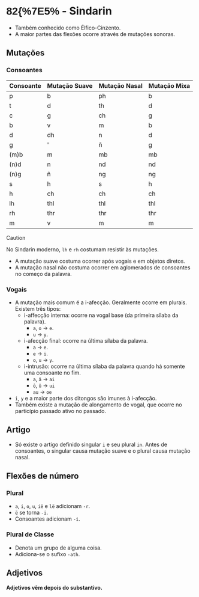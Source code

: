 # <span style="font-family: 'Tengwar Annatar', sans-serif;">82\{\%7E5\%</span> - Sindarin

-   Também conhecido como Élfico-Cinzento.
-   A maior partes das flexões ocorre através de mutações sonoras.

## Mutações

### Consoantes

| Consoante | Mutação Suave | Mutação Nasal | Mutação Mixa |
| --------- | ------------- | ------------- | ------------ |
| p         | b             | ph            | b            |
| t         | d             | th            | d            |
| c         | g             | ch            | g            |
| b         | v             | m             | b            |
| d         | dh            | n             | d            |
| g         | '             | ñ             | g            |
| (m)b      | m             | mb            | mb           |
| (n)d      | n             | nd            | nd           |
| (n)g      | ñ             | ng            | ng           |
| s         | h             | s             | h            |
| h         | ch            | ch            | ch           |
| lh        | thl           | thl           | thl          |
| rh        | thr           | thr           | thr          |
| m         | v             | m             | m            |

> [!CAUTION]
> No Sindarin moderno, `lh` e `rh` costumam resistir às mutações.

-   A mutação suave costuma ocorrer após vogais e em objetos diretos.
-   A mutação nasal não costuma ocorrer em aglomerados de consoantes no começo da palavra.

### Vogais

-   A mutação mais comum é a i-afecção. Geralmente ocorre em plurais. Existem três tipos:
    -   i-affecção interna: ocorre na vogal base (da primeira sílaba da palavra).
        -   `a`, `o` → `e`.
        -   `u` → `y`.
    -   i-afecção final: ocorre na última sílaba da palavra.
        -   `a` → `e`.
        -   `e` → `i`.
        -   `o`, `u` → `y`.
    -   i-intrusão: ocorre na última sílaba da palavra quando há somente uma consoante no fim.
        -   `a`, `â` → `ai`
        -   `ô`, `û` → `ui`
        -   `au` → `oe`
-   `i`, `y` e a maior parte dos ditongos são imunes à i-afecção.
-   Também existe a mutação de alongamento de vogal, que ocorre no particípio passado ativo no passado.

## Artigo

-   Só existe o artigo definido singular `i` e seu plural `in`. Antes de consoantes, o singular causa mutação suave e o plural causa mutação nasal.

## Flexões de número

### Plural

-   `a`, `i`, `o`, `u`, `ië` e `lë` adicionam `-r`.
-   `ë` se torna `-i`.
-   Consoantes adicionam `-i`.

### Plural de Classe

-   Denota um grupo de alguma coisa.
-   Adiciona-se o sufixo `-ath`.

## Adjetivos

**Adjetivos vêm depois do substantivo.**
